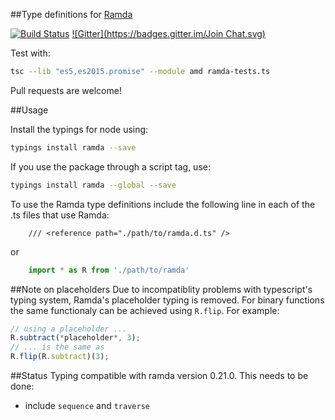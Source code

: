 ##Type definitions for [Ramda](https://github.com/ramda/ramda)

[![Build Status](https://travis-ci.org/donnut/typescript-ramda.svg?branch=master)](https://travis-ci.org/donnut/typescript-ramda)
[![Gitter](https://badges.gitter.im/Join Chat.svg)](https://gitter.im/donnut/typescript-ramda?utm_source=badge&utm_medium=badge&utm_campaign=pr-badge&utm_content=badge)

Test with:
```bash
tsc --lib "es5,es2015.promise" --module amd ramda-tests.ts
```

Pull requests are welcome!

##Usage

Install the typings for node using:
```bash
typings install ramda --save
```
If you use the package through a script tag, use:
```bash
typings install ramda --global --save
```

To use the Ramda type definitions include the following line in each of the .ts files
that use Ramda:
```
    /// <reference path="./path/to/ramda.d.ts" />
```
or
```typescript
    import * as R from './path/to/ramda'
```

##Note on placeholders
Due to incompatiblity problems with typescript's typing system, Ramda's placeholder typing is removed. For binary functions the same functionaly
can be achieved using `R.flip`. For example:
```typescript
// using a placeholder ...
R.subtract(*placeholder*, 3);
// ... is the same as
R.flip(R.subtract)(3);
```

##Status
Typing compatible with ramda version 0.21.0.
This needs to be done:
- include `sequence` and `traverse`
